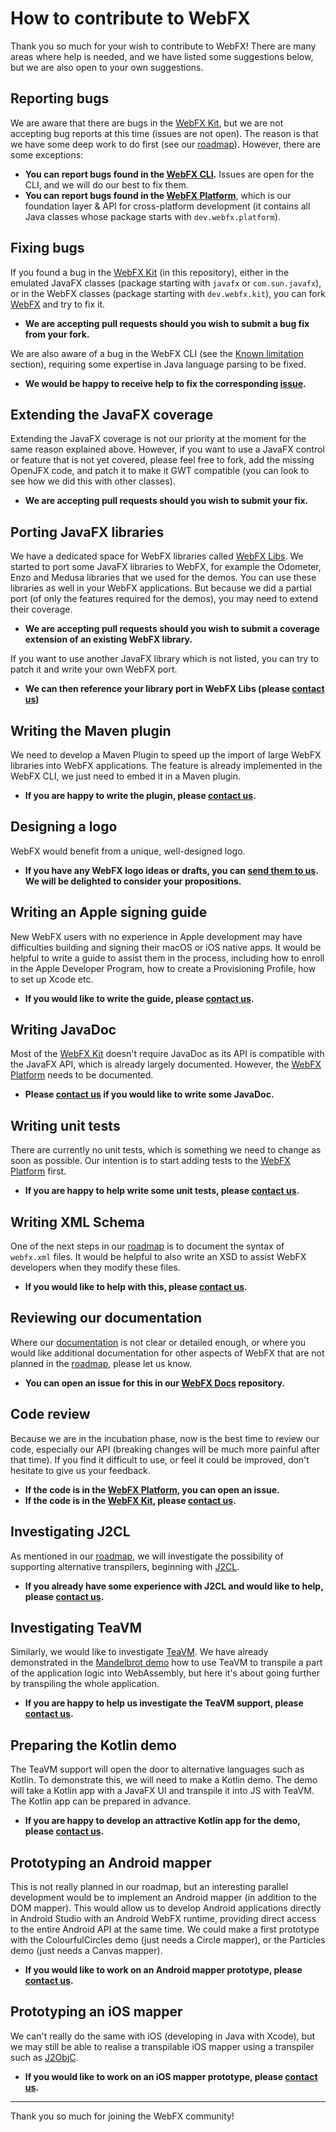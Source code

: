 # How to contribute to WebFX

Thank you so much for your wish to contribute to WebFX! There are many areas where help is needed, and we have listed some suggestions below, but we are also open to your own suggestions.


## Reporting bugs

We are aware that there are bugs in the [WebFX Kit](webfx-kit), but we are not accepting bug reports at this time (issues are not open). The reason is that we have some deep work to do first (see our [roadmap](ROADMAP.md)). However, there are some exceptions:

- **You can report bugs found in the [WebFX CLI][webfx-cli-repo].** Issues are open for the CLI, and we will do our best to fix them.
- **You can report bugs found in the [WebFX Platform][webfx-platform-repo]**, which is our foundation layer & API for cross-platform development (it contains all Java classes whose package starts with `dev.webfx.platform`).


## Fixing bugs

If you found a bug in the [WebFX Kit](webfx-kit) (in this repository), either in the emulated JavaFX classes (package starting with `javafx` or `com.sun.javafx`), or in the WebFX classes (package starting with `dev.webfx.kit`), you can fork [WebFX](https://github.com/webfx-project/webfx) and try to fix it.

- **We are accepting pull requests should you wish to submit a bug fix from your fork.**

We are also aware of a bug in the WebFX CLI (see the [Known limitation](https://github.com/webfx-project/webfx-cli#known-limitation) section), requiring some expertise in Java language parsing to be fixed.

- **We would be happy to receive help to fix the corresponding [issue](https://github.com/webfx-project/webfx-cli/issues/1).**


## Extending the JavaFX coverage

Extending the JavaFX coverage is not our priority at the moment for the same reason explained above. However, if you want to use a JavaFX control or feature that is not yet covered, please feel free to fork, add the missing OpenJFX code, and patch it to make it GWT compatible (you can look to see how we did this with other classes).

- **We are accepting pull requests should you wish to submit your fix.**


## Porting JavaFX libraries

We have a dedicated space for WebFX libraries called [WebFX Libs](https://github.com/webfx-libs). We started to port some JavaFX libraries to WebFX, for example the Odometer, Enzo and Medusa libraries that we used for the demos. You can use these libraries as well in your WebFX applications. But because we did a partial port (of only the features required for the demos), you may need to extend their coverage.

- **We are accepting pull requests should you wish to submit a coverage extension of an existing WebFX library.**

If you want to use another JavaFX library which is not listed, you can try to patch it and write your own WebFX port.

- **We can then reference your library port in WebFX Libs (please [contact us][webfx-contactus])**


## Writing the Maven plugin

We need to develop a Maven Plugin to speed up the import of large WebFX libraries into WebFX applications. The feature is already implemented in the WebFX CLI, we just need to embed it in a Maven plugin.

- **If you are happy to write the plugin, please [contact us][webfx-contactus].**


## Designing a logo

WebFX would benefit from a unique, well-designed logo.

- **If you have any WebFX logo ideas or drafts, you can [send them to us][webfx-contactus]. We will be delighted to consider your propositions.**


## Writing an Apple signing guide

New WebFX users with no experience in Apple development may have difficulties building and signing their macOS or iOS native apps. It would be helpful to write a guide to assist them in the process, including how to enroll in the Apple Developer Program, how to create a Provisioning Profile, how to set up Xcode etc.

- **If you would like to write the guide, please [contact us][webfx-contactus].**


## Writing JavaDoc

Most of the [WebFX Kit](webfx-kit) doesn't require JavaDoc as its API is compatible with the JavaFX API, which is already largely documented. However, the [WebFX Platform][webfx-platform-repo] needs to be documented.

- **Please [contact us][webfx-contactus] if you would like to write some JavaDoc.**


## Writing unit tests

There are currently no unit tests, which is something we need to change as soon as possible. Our intention is to start adding tests to the [WebFX Platform][webfx-platform-repo] first.

- **If you are happy to help write some unit tests, please [contact us][webfx-contactus].**


## Writing XML Schema

One of the next steps in our [roadmap](ROADMAP.md) is to document the syntax of `webfx.xml` files. It would be helpful to also write an XSD to assist WebFX developers when they modify these files.

- **If you would like to help with this, please [contact us][webfx-contactus].**


## Reviewing our documentation

Where our [documentation](https://docs.webfx.dev) is not clear or detailed enough, or where you would like additional documentation for other aspects of WebFX that are not planned in the [roadmap](ROADMAP.md), please let us know.

- **You can open an issue for this in our [WebFX Docs](https://github.com/webfx-project/webfx-docs) repository.**


## Code review

Because we are in the incubation phase, now is the best time to review our code, especially our API (breaking changes will be much more painful after that time). If you find it difficult to use, or feel it could be improved, don't hesitate to give us your feedback.

- **If the code is in the [WebFX Platform][webfx-platform-repo], you can open an issue.**
- **If the code is in the [WebFX Kit](webfx-kit), please [contact us][webfx-contactus].**


## Investigating J2CL

As mentioned in our [roadmap](ROADMAP.md), we will investigate the possibility of supporting alternative transpilers, beginning with [J2CL](https://github.com/google/j2cl).

- **If you already have some experience with J2CL and would like to help, please [contact us][webfx-contactus].**


## Investigating TeaVM

Similarly, we would like to investigate [TeaVM](https://teavm.org). We have already demonstrated in the [Mandelbrot demo](https://mandelbrot.webfx.dev) how to use TeaVM to transpile a part of the application logic into WebAssembly, but here it's about going further by transpiling the whole application.

- **If you are happy to help us investigate the TeaVM support, please [contact us][webfx-contactus].**


## Preparing the Kotlin demo

The TeaVM support will open the door to alternative languages such as Kotlin. To demonstrate this, we will need to make a Kotlin demo. The demo will take a Kotlin app with a JavaFX UI and transpile it into JS with TeaVM. The Kotlin app can be prepared in advance.

- **If you are happy to develop an attractive Kotlin app for the demo, please [contact us][webfx-contactus].**


## Prototyping an Android mapper

This is not really planned in our roadmap, but an interesting parallel development would be to implement an Android mapper (in addition to the DOM mapper). This would allow us to develop Android applications directly in Android Studio with an Android WebFX runtime, providing direct access to the entire Android API at the same time. We could make a first prototype with the ColourfulCircles demo (just needs a Circle mapper), or the Particles demo (just needs a Canvas mapper).

- **If you would like to work on an Android mapper prototype, please [contact us][webfx-contactus].** 


## Prototyping an iOS mapper

We can't really do the same with iOS (developing in Java with Xcode), but we may still be able to realise a transpilable iOS mapper using a transpiler such as [J2ObjC](https://github.com/google/j2objc).

- **If you would like to work on an iOS mapper prototype, please [contact us][webfx-contactus].**


***


Thank you so much for joining the WebFX community!

[webfx-cli-repo]: https://github.com/webfx-project/webfx-cli
[webfx-platform-repo]: https://github.com/webfx-project/webfx-platform
[webfx-maven-plugin-repo]: https://github.com/webfx-project/webfx-platform
[webfx-contactus]: mailto:maintainer@webfx.dev